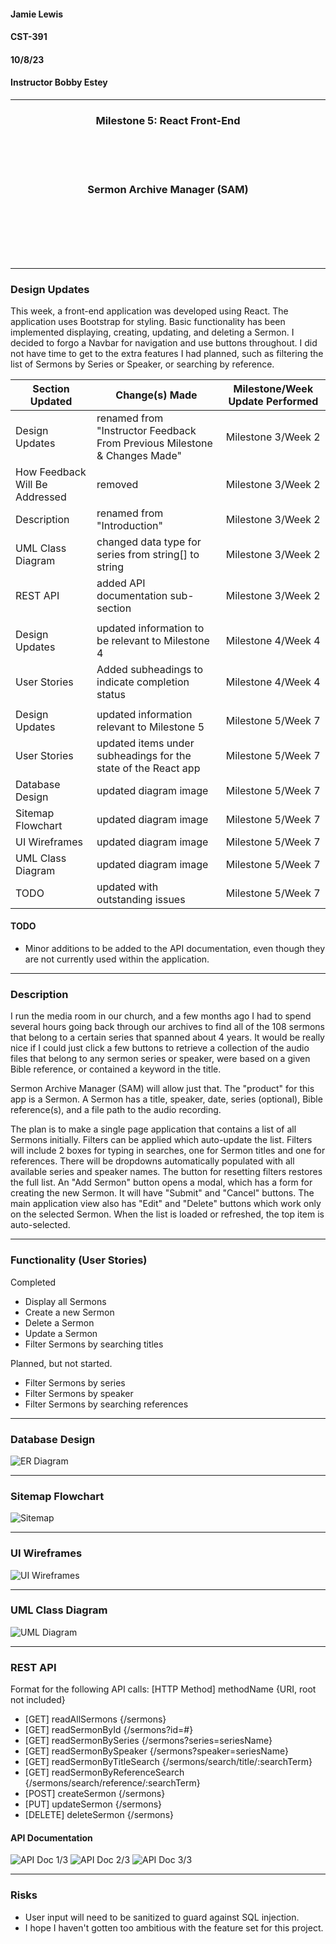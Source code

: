 #### Jamie Lewis
#### CST-391
#### 10/8/23
#### Instructor Bobby Estey

---

<div style="text-align:center;"><h3>Milestone 5: React Front-End</h3></div>
<br>
<br>
<br>
<div style="text-align:center;"><h3>Sermon Archive Manager (SAM)</h3></div>
<br>
<br>
<br>
<br>
<br>

---

### Design Updates

This week, a front-end application was developed using React. The application uses Bootstrap for styling. Basic functionality has been implemented displaying, creating, updating, and deleting a Sermon. I decided to forgo a Navbar for navigation and use buttons throughout. I did not have time to get to the extra features I had planned, such as filtering the list of Sermons by Series or Speaker, or searching by reference.

| Section Updated | Change(s) Made | Milestone/Week Update Performed
| -- | -- | -- |
| Design Updates | renamed from "Instructor Feedback From Previous Milestone & Changes Made" | Milestone 3/Week 2 |
| How Feedback Will Be Addressed | removed | Milestone 3/Week 2 |
| Description | renamed from "Introduction" | Milestone 3/Week 2 |
| UML Class Diagram | changed data type for series from string[] to string | Milestone 3/Week 2 |
| REST API | added API documentation sub-section | Milestone 3/Week 2 |
| | | |
| Design Updates | updated information to be relevant to Milestone 4 | Milestone 4/Week 4 |
| User Stories | Added subheadings to indicate completion status | Milestone 4/Week 4 |
| | | |
| Design Updates | updated information relevant to Milestone 5 | Milestone 5/Week 7 |
| User Stories | updated items under subheadings for the state of the React app | Milestone 5/Week 7 |
| Database Design | updated diagram image | Milestone 5/Week 7 |
| Sitemap Flowchart | updated diagram image | Milestone 5/Week 7 |
| UI Wireframes | updated diagram image | Milestone 5/Week 7 |
| UML Class Diagram | updated diagram image | Milestone 5/Week 7 |
| TODO | updated with outstanding issues | Milestone 5/Week 7 |
<!-- for future Milestone updates
| | | Milestone 6/Week 8 |
-->

#### TODO

- Minor additions to be added to the API documentation, even though they are not currently used within the application.

---

### Description

I run the media room in our church, and a few months ago I had to spend several hours going back through our archives to find all of the 108 sermons that belong to a certain series that spanned about 4 years. It would be really nice if I could just click a few buttons to retrieve a collection of the audio files that belong to any sermon series or speaker, were based on a given Bible reference, or contained a keyword in the title.

Sermon Archive Manager (SAM) will allow just that. The "product" for this app is a Sermon. A Sermon has a title, speaker,  date, series (optional), Bible reference(s), and a file path to the audio recording.

The plan is to make a single page application that contains a list of all Sermons initially. Filters can be applied which auto-update the list. Filters will include 2 boxes for typing in searches, one for Sermon titles and one for references. There will be dropdowns automatically populated with all available series and speaker names. The button for resetting filters restores the full list. An "Add Sermon" button opens a modal, which has a form for creating the new Sermon. It will have "Submit" and "Cancel" buttons. The main application view also has "Edit" and "Delete" buttons which work only on the selected Sermon. When the list is loaded or refreshed, the top item is auto-selected.

---

### Functionality (User Stories)

Completed

- Display all Sermons
- Create a new Sermon
- Delete a Sermon
- Update a Sermon
- Filter Sermons by searching titles

Planned, but not started.

- Filter Sermons by series
- Filter Sermons by speaker
- Filter Sermons by searching references

---

### Database Design

![ER Diagram](resources/ER%20Diagram.png)

---

### Sitemap Flowchart

![Sitemap](resources/Sitemap.png)

---

### UI Wireframes

![UI Wireframes](resources/UI%20Wireframes.png)

---

### UML Class Diagram

![UML Diagram](resources/UML%20Class%20Diagram.png)

---

### REST API

Format for the following API calls: [HTTP Method] methodName {URI, root not included}

- [GET] readAllSermons {/sermons}
- [GET] readSermonById {/sermons?id=#}
- [GET] readSermonBySeries {/sermons?series=seriesName}
- [GET] readSermonBySpeaker {/sermons?speaker=seriesName}
- [GET] readSermonByTitleSearch {/sermons/search/title/:searchTerm}
- [GET] readSermonByReferenceSearch {/sermons/search/reference/:searchTerm}
- [POST] createSermon {/sermons}
- [PUT] updateSermon {/sermons}
- [DELETE] deleteSermon {/sermons}

#### API Documentation

![API Doc 1/3](resources/api%20doc%201.png)
![API Doc 2/3](resources/api%20doc%202.png)
![API Doc 3/3](resources/api%20doc%203.png)

---

### Risks

- User input will need to be sanitized to guard against SQL injection.
- I hope I haven't gotten too ambitious with the feature set for this project.
